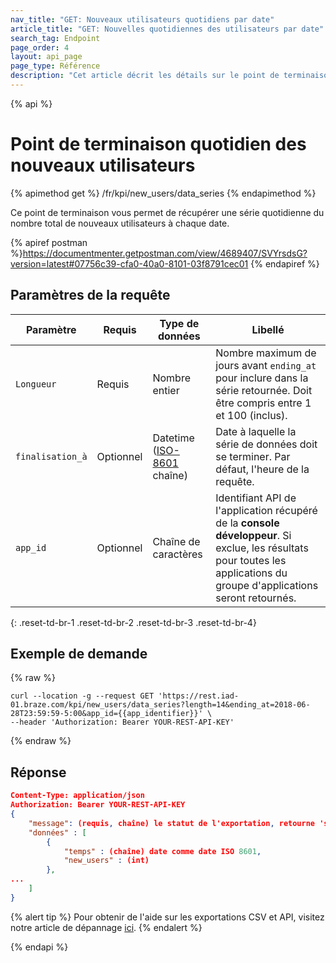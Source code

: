 ```yaml
---
nav_title: "GET: Nouveaux utilisateurs quotidiens par date"
article_title: "GET: Nouvelles quotidiennes des utilisateurs par date"
search_tag: Endpoint
page_order: 4
layout: api_page
page_type: Référence
description: "Cet article décrit les détails sur le point de terminaison Get Daily New Users."
---
```


{% api %}
# Point de terminaison quotidien des nouveaux utilisateurs
{% apimethod get %}
/fr/kpi/new_users/data_series
{% endapimethod %}

Ce point de terminaison vous permet de récupérer une série quotidienne du nombre total de nouveaux utilisateurs à chaque date.

{% apiref postman %}https://documentmenter.getpostman.com/view/4689407/SVYrsdsG?version=latest#07756c39-cfa0-40a0-8101-03f8791cec01 {% endapiref %}

## Paramètres de la requête

| Paramètre        | Requis    | Type de données                                                                | Libellé                                                                                                                                                                   |
| ---------------- | --------- | ------------------------------------------------------------------------------ | ------------------------------------------------------------------------------------------------------------------------------------------------------------------------- |
| `Longueur`       | Requis    | Nombre entier                                                                  | Nombre maximum de jours avant `ending_at` pour inclure dans la série retournée. Doit être compris entre 1 et 100 (inclus).                                                |
| `finalisation_à` | Optionnel | Datetime <br>([ISO-8601](https://en.wikipedia.org/wiki/ISO_8601) chaîne) | Date à laquelle la série de données doit se terminer. Par défaut, l'heure de la requête.                                                                                  |
| `app_id`         | Optionnel | Chaîne de caractères                                                           | Identifiant API de l'application récupéré de la **console développeur**. Si exclue, les résultats pour toutes les applications du groupe d'applications seront retournés. |
{: .reset-td-br-1 .reset-td-br-2 .reset-td-br-3  .reset-td-br-4}

## Exemple de demande
{% raw %}
```
curl --location -g --request GET 'https://rest.iad-01.braze.com/kpi/new_users/data_series?length=14&ending_at=2018-06-28T23:59:59-5:00&app_id={{app_identifier}}' \
--header 'Authorization: Bearer YOUR-REST-API-KEY'
```
{% endraw %}

## Réponse

```json
Content-Type: application/json
Authorization: Bearer YOUR-REST-API-KEY
{
    "message": (requis, chaîne) le statut de l'exportation, retourne 'success' lorsqu'il est terminé sans erreurs,
    "données" : [
        {
            "temps" : (chaîne) date comme date ISO 8601,
            "new_users" : (int)
        },
...
    ]
}
```
{% alert tip %}
Pour obtenir de l'aide sur les exportations CSV et API, visitez notre article de dépannage [ici]({{site.baseurl}}/user_guide/data_and_analytics/export_braze_data/export_troubleshooting/).
{% endalert %}

{% endapi %}
